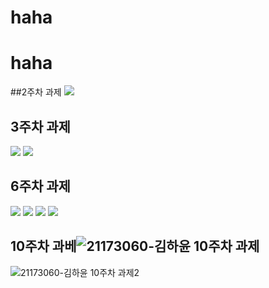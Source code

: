 # haha
# haha

##2주차 과제
<img width="" height="" src="./pic/2st.png.PNG"> </img>


## 3주차 과제

<img width="" height="" src="./pic/3주차_메인.png.PNG"> </img>
<img width="" height="" src="./pic/3주차 전화걸기. png.PNG"> </img>

## 6주차 과제
<img width="" height="" src="./pic/강아지.pic.PNG"> </img>
<img width="" height="" src="./pic/고양이.pic.PNG"> </img>
<img width="" height="" src="./pic/소스코드.pic.PNG"> </img>
<img width="" height="" src="./pic/소스코드.pic (2).PNG"> </img>

## 10주차 과베![21173060-김하윤 10주차 과제](https://user-images.githubusercontent.com/80918786/168467160-a1e35997-1a80-411d-acf4-9c9d3581879a.PNG)
![21173060-김하윤 10주차 과제2](https://user-images.githubusercontent.com/80918786/168467165-3a83ce50-ebb7-4470-8066-cb5a94f6a765.PNG)
